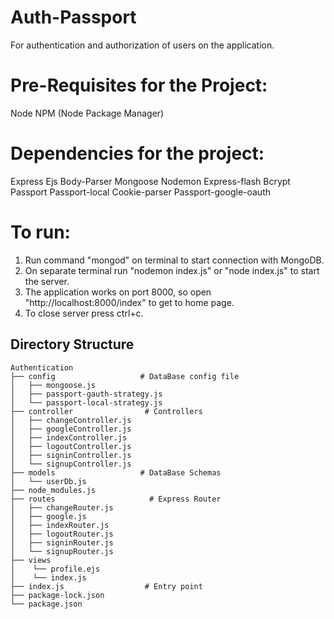 # Auth-Passport
 For authentication and authorization of users on the application.
 
 # Pre-Requisites for the Project:
  Node
  NPM (Node Package Manager)

# Dependencies for the project:
  Express
  Ejs
  Body-Parser
  Mongoose
  Nodemon
  Express-flash
  Bcrypt
  Passport
  Passport-local
  Cookie-parser
  Passport-google-oauth
  
 # To run:
   1. Run command "mongod" on terminal to start connection with MongoDB.
   2. On separate terminal run "nodemon index.js" or "node index.js" to start the server.
   3. The application works on port 8000, so open "http://localhost:8000/index" to get to home page.
   4. To close server press ctrl+c.

## Directory Structure
```
Authentication
├── config                   # DataBase config file
│   ├── mongoose.js
│   ├── passport-gauth-strategy.js
│   └── passport-local-strategy.js
├── controller                # Controllers
│   ├── changeController.js
│   ├── googleController.js
│   ├── indexController.js
│   ├── logoutController.js
│   ├── signinController.js
│   └── signupController.js
├── models                   # DataBase Schemas
│   └── userDb.js
├── node_modules.js
├── routes                     # Express Router 
│   ├── changeRouter.js
│   ├── google.js
│   ├── indexRouter.js
│   ├── logoutRouter.js
│   ├── signinRouter.js
│   └── signupRouter.js
├── views                     
│    └── profile.ejs
│    └── index.js
├── index.js                  # Entry point
├── package-lock.json    
└── package.json

